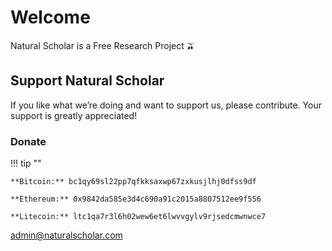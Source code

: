 # Welcome

Natural Scholar is a Free Research Project :olive:

## Support Natural Scholar

If you like what we’re doing and want to support us, please contribute. Your support is greatly appreciated!

### Donate

!!! tip ""

    **Bitcoin:** bc1qy69sl22pp7qfkksaxwp67zxkusjlhj0dfss9df

    **Ethereum:** 0x9842da585e3d4c690a91c2015a8807512ee9f556

    **Litecoin:** ltc1qa7r3l6h02wew6et6lwvvgylv9rjsedcmwnwce7

admin@naturalscholar.com